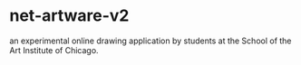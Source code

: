 # net-artware-v2
an experimental online drawing application by students at the School of the Art Institute of Chicago. 
